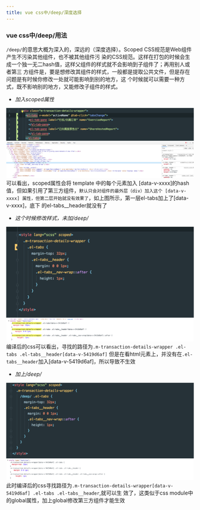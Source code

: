 ```yaml
---
title: vue css中/deep/深度选择
---
```

### vue css中/deep/用法

`/deep/`的意思大概为深入的，深远的（深度选择）。Scoped CSS规范是Web组件产生不污染其他组件，也不被其他组件污
染的CSS规范。这样在打包的时候会生成一个独一无二hash值，这样父组件的样式就不会影响到子组件了；再用别人或者第三
方组件是，要是想修改其组件的样式，一般都是提取公共文件，但是存在问题是有时候你修改一处就可能影响到别的地方，这
个时候就可以需要一种方式，既不影响别的地方，又能修改子组件的样式。

- *加入scoped属性*

![avatar](./images/WechatIMG8282.png)
![avatar](./images/WechatIMG86.png)
可以看出，scoped属性会将 template 中的每个元素加入 [data-v-xxxx]的hash值，但如果引用了第三方组件，`默认只会对组件的最外层（div）加入这个 [data-v-xxxx] 属性，但第二层开始就没有效果了`，如上图所示，第一层el-tabs加上了[data-v-xxxx]，底下
的el-tabs__header就没有了


- *这个时候修改样式，未加/deep/*

![avatar](./images/WechatIMG85.png)
![avatar](./images/noDeep.png)
编译后的css可以看出，寻找的路径为`.m-transaction-details-wrapper .el-tabs .el-tabs__header[data-v-5419d6af]`
但是在看html元素上，并没有在`.el-tabs__header`加入[data-v-5419d6af]，所以导致不生效

- *加上/deep/*

![avatar](./images/WechatIMG87.png)
![avatar](./images/deep.png)
此时编译后的css寻找路径为`.m-transaction-details-wrapper[data-v-5419d6af] .el-tabs .el-tabs__header`,就可以生
效了，这类似于css module中的global属性，加上global修改第三方组件才能生效